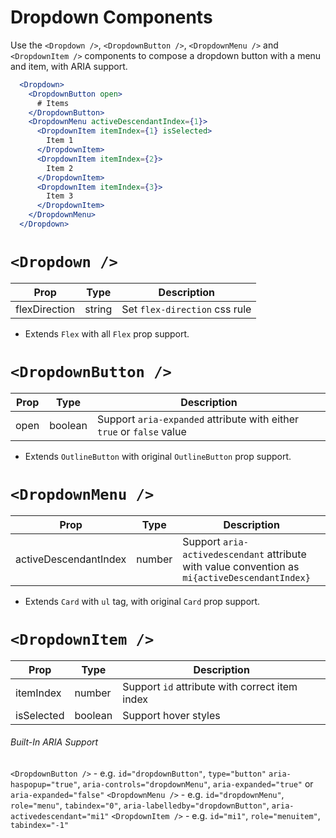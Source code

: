 # Dropdown Components

Use the `<Dropdown />`, `<DropdownButton />`, `<DropdownMenu />` and `<DropdownItem />` components to compose a dropdown button with a menu and item, with ARIA support.

```jsx
  <Dropdown>
    <DropdownButton open>
      # Items
    </DropdownButton>
    <DropdownMenu activeDescendantIndex={1}>
      <DropdownItem itemIndex={1} isSelected>
        Item 1
      </DropdownItem>
      <DropdownItem itemIndex={2}>
        Item 2
      </DropdownItem>
      <DropdownItem itemIndex={3}>
        Item 3
      </DropdownItem>
    </DropdownMenu>
  </Dropdown>
```

# `<Dropdown />`

Prop | Type | Description
---|---|---
flexDirection | string | Set `flex-direction` css rule

* Extends `Flex` with all `Flex` prop support.

# `<DropdownButton />`

Prop | Type | Description
---|---|---
open | boolean | Support `aria-expanded` attribute with either `true` or `false` value

* Extends `OutlineButton` with original `OutlineButton` prop support.

# `<DropdownMenu />`

Prop | Type | Description
---|---|---
activeDescendantIndex | number | Support `aria-activedescendant` attribute with value convention as `mi{activeDescendantIndex}`

* Extends `Card` with `ul` tag, with original `Card` prop support.

# `<DropdownItem />`

Prop | Type | Description
---|---|---
itemIndex | number | Support `id` attribute with correct item index
isSelected | boolean | Support hover styles

###### Built-In ARIA Support

`<DropdownButton />` - e.g. `id="dropdownButton"`, `type="button"` `aria-haspopup="true"`, `aria-controls="dropdownMenu"`, `aria-expanded="true"` or `aria-expanded="false"`
`<DropdownMenu />` - e.g. `id="dropdownMenu"`, `role="menu"`, `tabindex="0"`, `aria-labelledby="dropdownButton"`, `aria-activedescendant="mi1"`
`<DropdownItem />` - e.g. `id="mi1"`, `role="menuitem"`, `tabindex="-1"`
